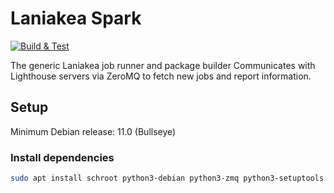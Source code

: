 # Laniakea Spark
[![Build & Test](https://github.com/lkhq/laniakea-spark/actions/workflows/python.yml/badge.svg)](https://github.com/lkhq/laniakea-spark/actions/workflows/python.yml)

The generic Laniakea job runner and package builder
Communicates with Lighthouse servers via ZeroMQ to fetch new jobs and report information.

## Setup

Minimum Debian release: 11.0 (Bullseye)

### Install dependencies
```Bash
sudo apt install schroot python3-debian python3-zmq python3-setuptools gnupg dput-ng debspawn
```
